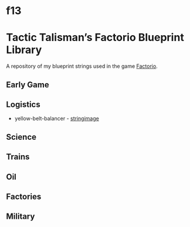 # f13
# Tactic Talisman’s Factorio Blueprint Library
A repository of my blueprint strings used in the game [Factorio](https://www.factorio.com/).

## Early Game

## Logistics
- yellow-belt-balancer - [string](https://github.com/tactictalisman/f13/blob/master/logistics/belt-balancer/belt-balancer.txt)[image](https://github.com/tactictalisman/f13/blob/master/logistics/belt-balancer/yellow-belt-balancer.png)

## Science

## Trains

## Oil

## Factories

## Military
